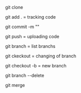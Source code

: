 git clone <repository-url>

git add . = tracking code

git commit -m "<commit-message>"

git push = uploading code

 


git branch   = list branchs

git ckeckout <branch-name> = changing of branch

git checkout -b <branch-name> = new branch

git branch --delete <branch-name>

git merge  <branch-name>